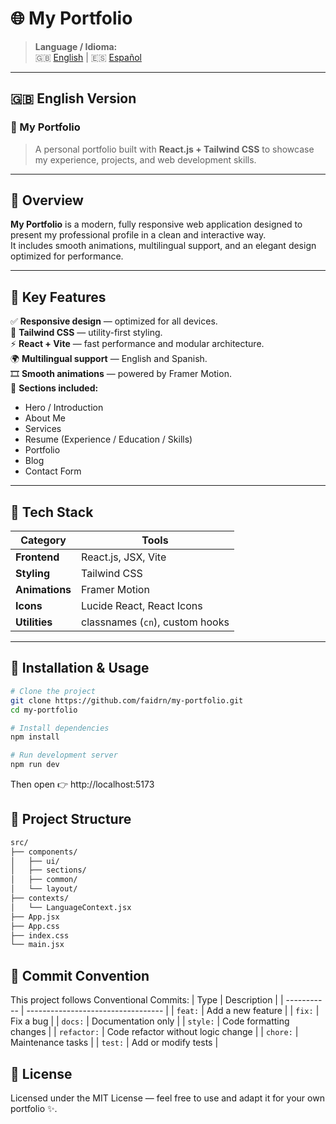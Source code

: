 # 🌐 My Portfolio

> **Language / Idioma:**  
> 🇬🇧 [English](README.md) | 🇪🇸 [Español](README.es.md)

---

## 🇬🇧 English Version

### 🌟 My Portfolio

> A personal portfolio built with **React.js + Tailwind CSS** to showcase my experience, projects, and web development skills.

---

## 🧭 Overview

**My Portfolio** is a modern, fully responsive web application designed to present my professional profile in a clean and interactive way.  
It includes smooth animations, multilingual support, and an elegant design optimized for performance.

---

## 🧩 Key Features

✅ **Responsive design** — optimized for all devices.  
🎨 **Tailwind CSS** — utility-first styling.  
⚡ **React + Vite** — fast performance and modular architecture.  
🌍 **Multilingual support** — English and Spanish.  
🎞 **Smooth animations** — powered by Framer Motion.  
💼 **Sections included:**  
- Hero / Introduction  
- About Me  
- Services  
- Resume (Experience / Education / Skills)  
- Portfolio  
- Blog  
- Contact Form  

---

## 🧠 Tech Stack

| Category | Tools |
|-----------|--------|
| **Frontend** | React.js, JSX, Vite |
| **Styling** | Tailwind CSS |
| **Animations** | Framer Motion |
| **Icons** | Lucide React, React Icons |
| **Utilities** | classnames (`cn`), custom hooks |

---

## 🚀 Installation & Usage

```bash
# Clone the project
git clone https://github.com/faidrn/my-portfolio.git
cd my-portfolio

# Install dependencies
npm install

# Run development server
npm run dev
```

Then open 👉 http://localhost:5173

## 🧾 Project Structure

```bash
src/
├── components/
│   ├── ui/
│   ├── sections/
│   ├── common/
│   └── layout/
├── contexts/
│   └── LanguageContext.jsx
├── App.jsx
├── App.css
├── index.css
└── main.jsx
```

## 🧪 Commit Convention

This project follows Conventional Commits:
| Type        | Description                        |
| ----------- | ---------------------------------- |
| `feat:`     | Add a new feature                  |
| `fix:`      | Fix a bug                          |
| `docs:`     | Documentation only                 |
| `style:`    | Code formatting changes            |
| `refactor:` | Code refactor without logic change |
| `chore:`    | Maintenance tasks                  |
| `test:`     | Add or modify tests                |

## 📄 License

Licensed under the MIT License — feel free to use and adapt it for your own portfolio ✨.
